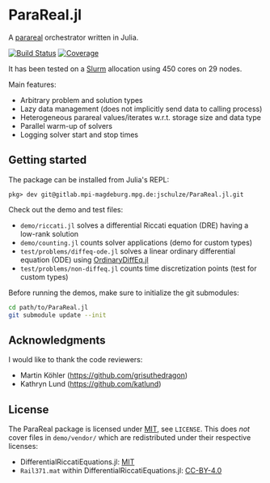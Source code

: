 # ParaReal.jl

A [parareal](https://en.wikipedia.org/wiki/Parareal) orchestrator written in Julia.

[![Build Status](https://gitlab.mpi-magdeburg.mpg.de/jschulze/ParaReal.jl/badges/main/pipeline.svg)](https://gitlab.mpi-magdeburg.mpg.de/jschulze/ParaReal.jl/pipelines)
[![Coverage](https://gitlab.mpi-magdeburg.mpg.de/jschulze/ParaReal.jl/badges/main/coverage.svg)](https://gitlab.mpi-magdeburg.mpg.de/jschulze/ParaReal.jl/commits/main)

It has been tested on a [Slurm](https://slurm.schedmd.com/) allocation using 450 cores on 29 nodes.

Main features:

* Arbitrary problem and solution types
* Lazy data management (does not implicitly send data to calling process)
* Heterogeneous parareal values/iterates w.r.t. storage size and data type
* Parallel warm-up of solvers
* Logging solver start and stop times

## Getting started

The package can be installed from Julia's REPL:

```julia-repl
pkg> dev git@gitlab.mpi-magdeburg.mpg.de:jschulze/ParaReal.jl.git
```

Check out the demo and test files:

* `demo/riccati.jl` solves a differential Riccati equation (DRE) having a low-rank solution
* `demo/counting.jl` counts solver applications (demo for custom types)
* `test/problems/diffeq-ode.jl` solves a linear ordinary differential equation (ODE) using [OrdinaryDiffEq.jl]
* `test/problems/non-diffeq.jl` counts time discretization points (test for custom types)

Before running the demos, make sure to initialize the git submodules:

```bash
cd path/to/ParaReal.jl
git submodule update --init
```

[OrdinaryDiffEq.jl]: https://github.com/SciML/OrdinaryDiffEq.jl

## Acknowledgments

I would like to thank the code reviewers:

* Martin Köhler (https://github.com/grisuthedragon)
* Kathryn Lund (https://github.com/katlund)

## License

The ParaReal package is licensed under [MIT], see `LICENSE`.
This does *not* cover files in `demo/vendor/` which are redistributed under their respective licenses:

* DifferentialRiccatiEquations.jl: [MIT]
* `Rail371.mat` within DifferentialRiccatiEquations.jl: [CC-BY-4.0]

[MIT]: https://spdx.org/licenses/MIT.html
[CC-BY-4.0]: https://spdx.org/licenses/CC-BY-4.0.html
